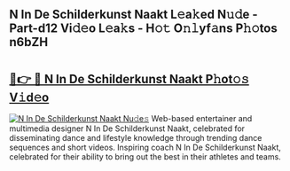 ## N In De Schilderkunst Naakt L𝚎a𝚔ed N𝚞𝚍e - Part-d12 Vi𝚍𝚎o L𝚎a𝚔s - H𝚘𝚝 O𝚗𝚕yf𝚊ns P𝚑𝚘tos n6bZH

# <h2><a href="http://kfccmu.oniu.top/?m=N+In+De+Schilderkunst+Naakt">🔗👉 🔴 N In De Schilderkunst Naakt P𝚑ot𝚘𝚜 V𝚒d𝚎o</a></h2>

[![N In De Schilderkunst Naakt Nu𝚍e𝚜](https://i.imgur.com/0qMVB7G.gif)](http://kfccmu.oniu.top/?m=N+In+De+Schilderkunst+Naakt)
Web-based entertainer and multimedia designer N In De Schilderkunst Naakt, celebrated for disseminating dance and lifestyle knowledge through trending dance sequences and short videos. Inspiring coach N In De Schilderkunst Naakt, celebrated for their ability to bring out the best in their athletes and teams.  
